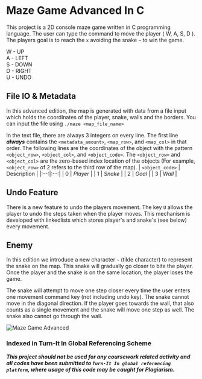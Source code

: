 # Maze Game Advanced In C
This project is a 2D console maze game written in C programming language. The user can type the command to move the player ( W, A, S, D ). The players goal is to reach the  `x` avoiding the snake `~` to win the game.

W - UP<br>
A - LEFT<br>
S - DOWN<br>
D - RIGHT<br>
U - UNDO

## File IO & Metadata
In this advanced edition, the map is generated with data from a file input which holds the coordinates of the player, snake, walls and the borders. You can input the file using `./maze <map_file_name>` 

In the text file, there are always 3 integers on every line. The first line ***always*** contains the `<metadata_amount>`, `<map_row>`, and `<map_col>` in that order. The following lines are the coordinates of the object with the pattern `<object_row>`, `<object_col>`, and `<object_code>`. The `<object_row>` and `<object_col>` are the zero-based index location of the objects (For example, `<object_row>` of 2 refers to the third row of the map). 
| `<object_code>` | Description |
|:--:|:--:|
| 0 | *Player* |
| 1 | *Snake* |
| 2 | *Goal* |
| 3 | *Wall* |


## Undo Feature
There is a new feature to undo the players movement. The key `U` allows the player to undo the steps taken when the player moves. This mechanism is developed with linkedlists which stores player's and snake's (see below) every movement.

## Enemy
In this edition we introduce a new character `~` (tilde character) to represent the snake on the map. This snake will gradually go closer to bite the player. Once the player and the snake is on the same location, the player loses the game. 

The snake will attempt to move one step closer every time the user enters one movement command key (not including undo key). The snake cannot move in the diagonal direction. If the player goes towards the wall, that also counts as a single movement and the snake will move one step as well. The snake also cannot go through the wall.

![Maze Game Advanced](https://i.imgur.com/3dp7nDs.png)

### Indexed in Turn-It In Global Referencing Scheme

***This project should not be used for any coursework related activity and all codes have been submitted to `Turn-It In global referencing platform`, where usage of this code may be caught for Plagiarism.***
